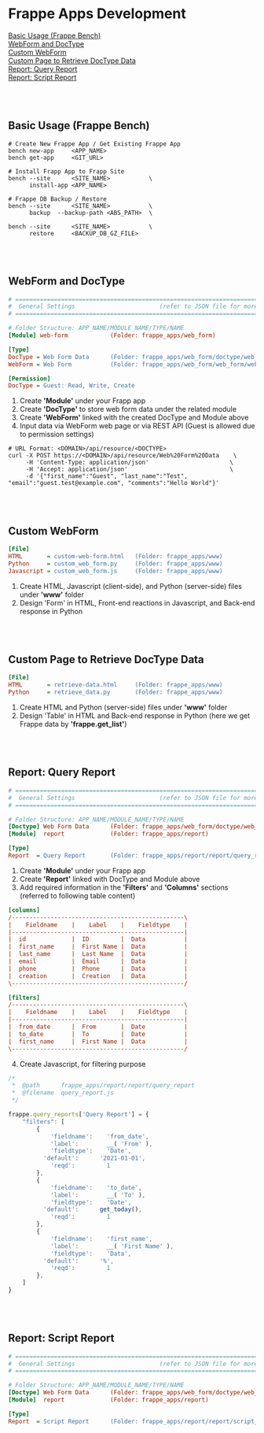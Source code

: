 # Frappe Apps Development
[Basic Usage (Frappe Bench)](#basic-usage)  
[WebForm and DocType](#web-form)  
[Custom WebForm](#custom-web-form)  
[Custom Page to Retrieve DocType Data](#custom-page)  
[Report: Query Report](#query-report)  
[Report: Script Report](#script-report)  


<br>
<br>

<a name="basic-usage"/>

## Basic Usage (Frappe Bench)
```shell
# Create New Frappe App / Get Existing Frappe App
bench new-app     <APP_NAME>
bench get-app     <GIT_URL>

# Install Frapp App to Frapp Site
bench --site      <SITE_NAME>           \
      install-app <APP_NAME>
      
# Frappe DB Backup / Restore
bench --site      <SITE_NAME>           \
      backup  --backup-path <ABS_PATH>  \

bench --site      <SITE_NAME>           \
      restore     <BACKUP_DB_GZ_FILE>
```

<br>
<br>

<a name="web-form"/>

## WebForm and DocType
```INI
# ==================================================================================
#  General Settings                        (refer to JSON file for more details)   =
# ==================================================================================

# Folder Structure: APP_NAME/MODULE_NAME/TYPE/NAME
[Module] web-form            (Folder: frappe_apps/web_form)

[Type]
DocType = Web Form Data      (Folder: frappe_apps/web_form/doctype/web_form_data)
WebForm = Web Form           (Folder: frappe_apps/web_form/web_form/web_form)

[Permission]
DocType = Guest: Read, Write, Create
```
1. Create **'Module'** under your Frapp app
2. Create **'DocType'** to store web form data under the related module
3. Create **'WebForm'** linked with the created DocType and Module above
4. Input data via WebForm web page or via REST API (Guest is allowed due to permission settings)
```shell
# URL Format: <DOMAIN>/api/resource/<DOCTYPE>
curl -X POST https://<DOMAIN>/api/resource/Web%20Form%20Data    \
     -H 'Content-Type: application/json'                       \
     -H 'Accept: application/json'                             \
     -d '{"first_name":"Guest", "last_name":"Test", "email":"guest.test@example.com", "comments":"Hello World"}'
```

<br>
<br>

<a name="custom-web-form"/>

## Custom WebForm
```INI
[File] 
HTML       = custom-web-form.html   (Folder: frappe_apps/www)
Python     = custom_web_form.py     (Folder: frappe_apps/www)
Javascript = custom_web_form.js     (Folder: frappe_apps/www)
```
1. Create HTML, Javascript (client-side), and Python (server-side) files under **'www'** folder
2. Design 'Form' in HTML, Front-end reactions in Javascript, and Back-end response in Python

<br>
<br>

<a name="custom-page"/>

## Custom Page to Retrieve DocType Data
```INI
[File] 
HTML       = retrieve-data.html     (Folder: frappe_apps/www)
Python     = retrieve_data.py       (Folder: frappe_apps/www)
```
1. Create HTML and Python (server-side) files under **'www'** folder
2. Design 'Table' in HTML and Back-end response in Python (here we get Frappe data by **'frappe.get_list'**)

<br>
<br>

<a name="query-report"/>

## Report: Query Report
```INI
# ==================================================================================
#  General Settings                        (refer to JSON file for more details)   =
# ==================================================================================

# Folder Structure: APP_NAME/MODULE_NAME/TYPE/NAME
[Doctype] Web Form Data      (Folder: frappe_apps/web_form/doctype/web_form_data)
[Module]  report             (Folder: frappe_apps/report)

[Type]
Report  = Query Report       (Folder: frappe_apps/report/report/query_report)
```
1. Create **'Module'** under your Frapp app
2. Create **'Report'** linked with DocType and Module above
3. Add required information in the **'Filters'** and **'Columns'** sections (referred to following table content)
```INI
[columns]
/-------------------------------------------------\
|    Fieldname    |    Label    |    Fieldtype    |
|-------------------------------------------------|
|  id             |  ID         |  Data           |
|  first_name     |  First Name |  Data           |
|  last_name      |  Last Name  |  Data           |
|  email          |  Email      |  Data           |
|  phone          |  Phone      |  Data           |
|  creation       |  Creation   |  Data           |
\-------------------------------------------------/

[filters]
/-------------------------------------------------\
|    Fieldname    |    Label    |    Fieldtype    |
|-------------------------------------------------|
|  from_date      |  From       |  Date           |
|  to_date        |  To         |  Date           |
|  first_name     |  First Name |  Data           |
\-------------------------------------------------/
```
4. Create Javascript, for filtering purpose
```Javascript
/*
 *  @path      frappe_apps/report/report/query_report
 *  @filename  query_report.js
 */ 

frappe.query_reports['Query Report'] = {
    "filters": [
        {
            'fieldname':    'from_date',
            'label':        __( 'From' ),
            'fieldtype':    'Date',
	      'default':      '2021-01-01',
            'reqd':         1
        },
        {
            'fieldname':    'to_date',
            'label':        __( 'To' ),
            'fieldtype':    'Date',
	      'default':      get_today(),
            'reqd':         1
        },
        {
            'fieldname':    'first_name',
            'label':        __( 'First Name' ),
            'fieldtype':    'Data',
	      'default':      '%',
            'reqd':         1
        },
    ]
}
```

<br>
<br>

<a name="script-report"/>

## Report: Script Report
```INI
# ==================================================================================
#  General Settings                        (refer to JSON file for more details)   =
# ==================================================================================

# Folder Structure: APP_NAME/MODULE_NAME/TYPE/NAME
[Doctype] Web Form Data      (Folder: frappe_apps/web_form/doctype/web_form_data)
[Module]  report             (Folder: frappe_apps/report)

[Type]
Report  = Script Report      (Folder: frappe_apps/report/report/script_report)
```